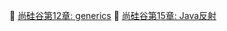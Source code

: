 :pencil: [尚硅谷第12章: generics](./Generics/README.md)
:pencil: [尚硅谷第15章: Java反射](./Reflection/README.md)